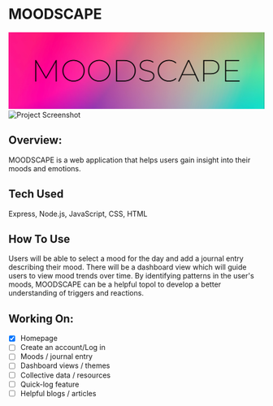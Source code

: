# MOODSCAPE
![Header](https://github.com/gwendolyn954/moodscape/blob/main/public/assets/MOODSCAPE-banner.png)
![Project Screenshot](https://github.com/gwendolyn954/moodscape/blob/main/public/assets/MOODSCAPE%20-%20home.png)

## Overview:

MOODSCAPE is a web application that helps users gain insight into their moods and emotions. 

## Tech Used 
Express, Node.js, JavaScript, CSS, HTML

## How To Use
Users will be able to select a mood for the day and add a journal entry describing their mood.  There will be a dashboard view which will guide users to view mood trends over time.  By identifying patterns in the user's moods, MOODSCAPE can be a helpful topol to develop a better understanding of triggers and reactions.  


## Working On:

- [x] Homepage
- [ ] Create an account/Log in 
- [ ] Moods / journal entry
- [ ] Dashboard views / themes
- [ ] Collective data / resources
- [ ] Quick-log feature
- [ ] Helpful blogs / articles
